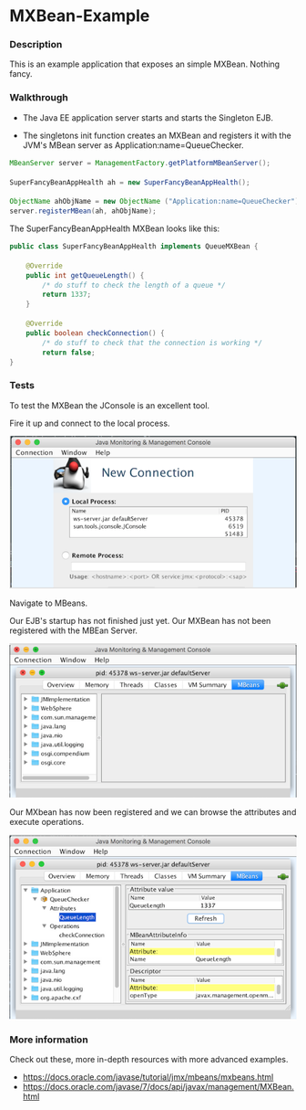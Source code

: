 # MXBean-Example

### Description
This is an example application that exposes an simple MXBean. Nothing fancy.

### Walkthrough

- The Java EE application server starts and starts the Singleton EJB.

- The singletons init function creates an MXBean and registers it with the JVM's MBean server as Application:name=QueueChecker.

```java
MBeanServer server = ManagementFactory.getPlatformMBeanServer();

SuperFancyBeanAppHealth ah = new SuperFancyBeanAppHealth();

ObjectName ahObjName = new ObjectName ("Application:name=QueueChecker");
server.registerMBean(ah, ahObjName);
```

The SuperFancyBeanAppHealth MXBean looks like this:
```java
public class SuperFancyBeanAppHealth implements QueueMXBean {

	@Override
	public int getQueueLength() {
		/* do stuff to check the length of a queue */
		return 1337;
	}

	@Override
	public boolean checkConnection() {
		/* do stuff to check that the connection is working */
		return false;
}
```

### Tests

To test the MXBean the JConsole is an excellent tool.

Fire it up and connect to the local process.

![ Shows Jconsoles select instance page ](jc-ss1.png  "Jconsole - Ugly but useful! our motto since 1984")

Navigate to MBeans.

Our EJB's startup has not finished just yet. Our MXBean has not been registered with the MBEan Server.

![ Shows the MBean page ](jc-ss2.png "Jconsole - Ugly but useful! our motto since 1984")

Our MXbean has now been registered and we can browse the attributes and execute operations.

  ![ Shows Queuelenght property of our MXBean ](jc-ss3.png "Jconsole - Ugly but useful! our motto since 1984")


  ### More information
  Check out these, more in-depth resources with more advanced examples.

- https://docs.oracle.com/javase/tutorial/jmx/mbeans/mxbeans.html
- https://docs.oracle.com/javase/7/docs/api/javax/management/MXBean.html
